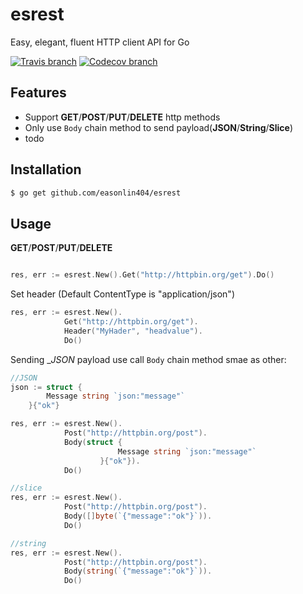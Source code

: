 # esrest 
Easy, elegant, fluent HTTP client API for Go

[![Travis branch](https://img.shields.io/travis/easonlin404/esrest/master.svg)](https://travis-ci.org/easonlin404/esrest)
[![Codecov branch](https://img.shields.io/codecov/c/github/easonlin404/esrest/master.svg)](https://codecov.io/gh/easonlin404/esrest)

## Features
* Support __GET__/__POST__/__PUT__/__DELETE__ http methods
* Only use `Body` chain method to send payload(__JSON__/__String__/__Slice__) 
* todo

## Installation
```sh
$ go get github.com/easonlin404/esrest
```
## Usage

__GET__/__POST__/__PUT__/__DELETE__
```go

res, err := esrest.New().Get("http://httpbin.org/get").Do()

```
Set header (Default ContentType is "application/json")
``` go
res, err := esrest.New().
		    Get("http://httpbin.org/get").
		    Header("MyHader", "headvalue").
		    Do()
```

Sending __JSON_ payload use call `Body` chain method smae as other:
``` go
//JSON
json := struct {
		Message string `json:"message"`
	}{"ok"}

res, err := esrest.New().
		    Post("http://httpbin.org/post").
		    Body(struct {
                 		Message string `json:"message"`
                 	}{"ok"}).
		    Do()
```

``` go
//slice
res, err := esrest.New().
		    Post("http://httpbin.org/post").
		    Body([]byte(`{"message":"ok"}`)).
		    Do()
```
``` go
//string
res, err := esrest.New().
		    Post("http://httpbin.org/post").
		    Body(string(`{"message":"ok"}`)).
		    Do()
```

